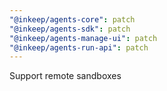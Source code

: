 ```yaml
---
"@inkeep/agents-core": patch
"@inkeep/agents-sdk": patch
"@inkeep/agents-manage-ui": patch
"@inkeep/agents-run-api": patch
---
```


Support remote sandboxes
